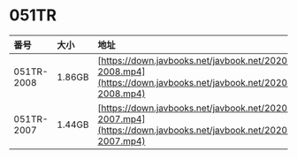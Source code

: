 # 051TR

| 番号 | 大小 | 地址 |
| :--- | :--- | :--- |
| 051TR-2008 | 1.86GB | [https://down.javbooks.net/javbook.net/2020/06/23/051TR-2008.mp4](https://down.javbooks.net/javbook.net/2020/06/23/051TR-2008.mp4) |
| 051TR-2007 | 1.44GB | [https://down.javbooks.net/javbook.net/2020/06/23/051TR-2007.mp4](https://down.javbooks.net/javbook.net/2020/06/23/051TR-2007.mp4) |



